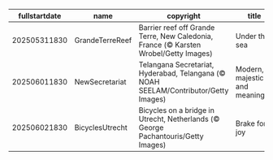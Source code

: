 |fullstartdate|name|copyright|title|image|
|--|--|--|--|--|
202505311830|GrandeTerreReef|Barrier reef off Grande Terre, New Caledonia, France (© Karsten Wrobel/Getty Images)|Under the sea|![](/en-IN/2025/06/202505311830GrandeTerreReef.jpg)|
202506011830|NewSecretariat|Telangana Secretariat, Hyderabad, Telangana (© NOAH SEELAM/Contributor/Getty Images)|Modern, majestic and meaningful|![](/en-IN/2025/06/202506011830NewSecretariat.jpg)|
202506021830|BicyclesUtrecht|Bicycles on a bridge in Utrecht, Netherlands (© George Pachantouris/Getty Images)|Brake for joy|![](/en-IN/2025/06/202506021830BicyclesUtrecht.jpg)|
